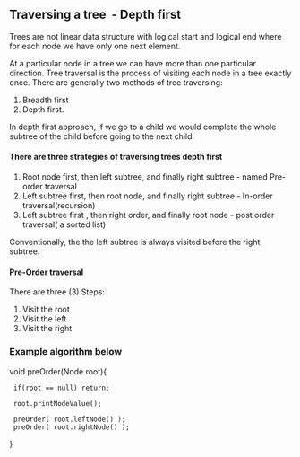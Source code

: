 ## Traversing a tree  - Depth first

Trees are not linear data structure with logical start and logical end where for each node we have only one next element.

At a particular node in a tree we can have more than one particular direction. Tree traversal is the process of visiting each node in a tree exactly once. There are generally two methods of tree traversing:
1. Breadth first
2. Depth first.

In depth first approach, if we go to a child we would complete the whole subtree of the child before going to the next child.

#### There are three strategies of traversing trees depth first
1. Root node first, then left subtree, and finally right subtree  - named  Pre-order traversal
2. Left subtree first, then root node, and finally right subtree - In-order traversal(recursion)
3. Left subtree first , then right order, and finally root node - post order traversal( a sorted list)

Conventionally, the the left subtree is always visited before the right subtree.

#### Pre-Order traversal

There are three (3) Steps:
1. Visit the root
2. Visit the left
3. Visit the right

### Example algorithm below

void preOrder(Node root){

     if(root == null) return;
     
     root.printNodeValue();

     preOrder( root.leftNode() );
     preOrder( root.rightNode() );
     
}


